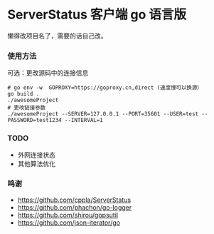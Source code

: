 # ServerStatus 客户端 go 语言版

懒得改项目名了，需要的话自己改。

### 使用方法
可选：更改源码中的连接信息
```
# go env -w  GOPROXY=https://goproxy.cn,direct (速度慢可以换源）
go build .
./awesomeProject
# 更改链接参数
./awesomeProject --SERVER=127.0.0.1 --PORT=35601 --USER=test --PASSWORD=test1234 --INTERVAL=1
```

### TODO
- 外网连接状态
- 其他算法优化

### 鸣谢

 - https://github.com/cppla/ServerStatus
 - https://github.com/phachon/go-logger
 - https://github.com/shirou/gopsutil
 - https://github.com/json-iterator/go
